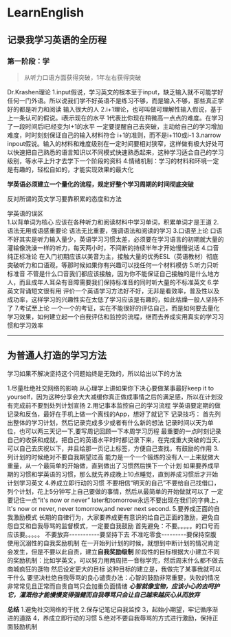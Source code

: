 # LearnEnglish
记录我学习英语的全历程
---
### 第一阶段：学
> 从听力口语方面获得突破，1年左右获得突破

Dr.Krashen理论
  1.input假说，学习英文的根本至于input，缺乏输入就不可能学好任何一门外语。所以说我们学不好英语不是练习不够，而是输入不够，那些真正学好的都是听力和阅读      输入很大的人
  2.i+1理论，也可叫做可理解性输入假说，基于上一条认可的假说。i表示现在的水平 1代表比你现在稍微高一点点的难度。在学习了一段时间后i已经变为I+1的水平
  一定要提醒自己去突破，主动给自己的学习增加难度，时时刻刻保证自己的输入材料符合 i+1的准则，而不是i+110或i-1
  3.narrow inpout假说。输入的材料和难度级别在一定时间要相对狭窄，这样做有极大好处可以快速把自己熟悉的语言知识以不同模式快速熟悉起来，这种学习适合自己的学习级别，等水平上升才去学下一个阶段的资料
  4.情绪机制：学习的材料和环境一定是有趣的，轻松自如的，才能实现效果的最大化
  
**学英语必须建立一个量化的流程，规定好整个学习周期的时间彻底突破**

反对所谓的英文学习要靠积累的态度和方法  


学英语的误区  
  1.以背单词为核心
  应该在各种听力和阅读材料中学习单词，积累单词才是王道
  2.语法无用或语感重要论
  语法无比重要，强调语法和阅读的学习
  3.口语至上论
  口语不好其实是听力输入量少，英语学习习惯太差，必须要在学习语言的初期就大量的灌输像洗澡一样的听力，每天两小时，不间断的持续半年才开始慢慢说话
  4.口音纯正标准论
  在入门初期应该以美音为主，接触大量的优秀ESL（英语教材）彻底突破听力和口语观，等那时候如果你有兴趣可以找任何一个材料模仿
  5.听力只听标准音
  不管是什么口音我们都应该接触，因为你不能保证自己接触的是什么地方人，而且成年人耳朵有音障需要我们保持标准音的同时听大量的不标准英文
  6.学英文背诵短文很有用
  评价一个英语学习方法好不好，无非是看效率，普及性以及成功率，这样学习的兴趣性实在太低了学习应该是有趣的，如此枯燥一般人坚持不了
  7.考试至上论
  一个一个的考证，实在不能很好的评估自己，而是如何要去量化学习效果，如何建立起一个自我评估和监控的流程，继而去养成实用真实的学习习惯和学习效率
  
  ---
  
  ## 为普通人打造的学习方法
  学习如果不解决坚持这个问题始终是无效的，所以给出以下的方法
  
  1.尽量杜绝社交网络的影响
  从心理学上讲如果你下决心要做某事最好keep it to yourself，因为这种分享会大大减缓你真正做成事情之后的满足感，所以在计划没有完成前不要到处列计划宣扬
  2.用记事本监控自己的学习流程
  学英语要定期的做记录和反刍，最好在手机上做一个离线的App，想好了就记下
  记录技巧：
  首先列出整体的学习计划，然后记录完成多少或者有什么新的想法
  记录时间以天为单位，也可以两三天记一下,要写周记回顾一下本周学习历程
  最重要的一点时刻记录自己的收获和成就，把自己的英语水平时时都记录下来，在完成重大突破的当天，可以自己去庆祝以下，并且给那一页记上标签，方便自己查找，有鼓励的作用
  3.列计划的时候绝对不要自我期望过高
  能力是一个一个锻炼的没有人一上来就做大重量，从一个最简单的开始做，直到做出了习惯然后换下一个计划
  如果要养成早期的习惯和学英语的习惯，那么就先养成晚上10点睡觉，直到养成习惯后才开始计划学习英文
  4.养成立即行动的习惯
  不要相信“明天的自己”不要给自己找借口，
  列个计划，花上5分钟写上自己要做的事情，然后从最简单的开始做就可以了
  一定要记住一点“it's now or never”
  later和tomorrow永远不要出现在我们的字典上，It's now or never, never tomorrow,and never next second.
  5.要养成正面的自我激励模式
    长期的自律行为，大家要养成更有意识的给自己正面的激励，避免自怨自艾和自我辱骂的监督模式，一定要自我鼓励
    首先避免：不要。。。。。的口号而应该要。。。。。
    不要放弃-----------要坚持下去
    不准吃零食---------要保持空腹
    使用沉溺性的自我奖励机制
    在一开始列计划的时候，就想到中断计划的情况肯定会发生，但是不要以此自责，建立**自我奖励级制**
    阶段性的目标根据大小建立不同的奖励机制：比如学英文，可以努力用两周把一音标学完，然后周末什么都不做去商城疯狂的逛物
    然后设定更大的目标
    这种目标的建立是，我做完了某事我就可以干什么
    要坚决杜绝自我辱骂的良心谴责办法：心智的鼓励非常重要，失败的情况非常常见且正常而自责自骂只会加重负面情绪
    ***心智就像宝物，应该小心的去呵护它，灌溉他才能慢慢变得强健而自我辱骂只会让自己越来越灰心从而放弃***

**总结**
  1.避免社交网络的干扰
  2.保存记笔记自我监控
  3，起始小期望，牢记循序渐进的道路
  4，养成立即行动的习惯
  5.绝对不要自我辱骂的方式进行激励，保持正面鼓励机制
  
    
    
    
    
  
  
  
  
  
  
